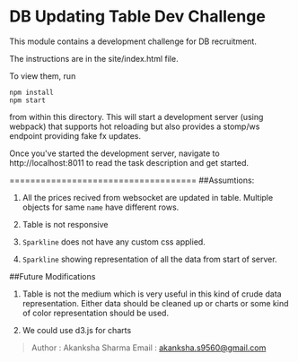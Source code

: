 DB Updating Table Dev Challenge
===============================

This module contains a development challenge for DB recruitment.

The instructions are in the site/index.html file.

To view them, run

```
npm install
npm start
```

from within this directory.  This will start a development server (using webpack)
that supports hot reloading but also provides a stomp/ws endpoint providing fake
fx updates.

Once you've started the development server, navigate to http://localhost:8011
to read the task description and get started.

====================================
##Assumtions:


1) All the prices recived from websocket are updated in table. Multiple objects for same `name` have different rows.

2) Table is not responsive

3) `Sparkline` does not have any custom css applied.

4) `Sparkline` showing representation of all the data from start of server.


##Future Modifications
1) Table is not the medium which is very useful in this kind of crude data representation. Either data should be cleaned up or charts or some kind of color representation should be used.

2) We could use d3.js for charts



>Author : Akanksha Sharma
>Email : akanksha.s9560@gmail.com
